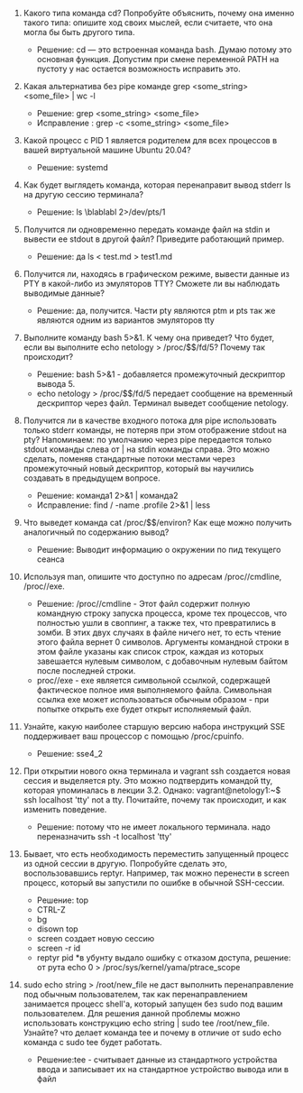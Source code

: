 1. Какого типа команда cd? Попробуйте объяснить, почему она именно такого типа: опишите ход своих мыслей, если считаете, что она могла бы быть другого типа.

	* Решение: cd — это встроенная команда bash. Думаю потому это основная функция. Допустим при смене переменной PATH на пустоту у нас остается возможность исправить это.
	 
2. Какая альтернатива без pipe команде grep <some_string> <some_file> | wc -l

	* Решение: grep <some_string> <some_file>
	* Исправление : grep -c <some_string> <some_file>

3. Какой процесс с PID 1 является родителем для всех процессов в вашей виртуальной машине Ubuntu 20.04?

	* Решение: systemd

4. Как будет выглядеть команда, которая перенаправит вывод stderr ls на другую сессию терминала?

	* Решение: ls \blablabl 2>/dev/pts/1

5. Получится ли одновременно передать команде файл на stdin и вывести ее stdout в другой файл? Приведите работающий пример.

	* Решение: да ls < test.md > test1.md

6. Получится ли, находясь в графическом режиме, вывести данные из PTY в какой-либо из эмуляторов TTY? Сможете ли вы наблюдать выводимые данные?

	* Решение: да, получится. Части pty являются ptm и pts так же являются одним из вариантов эмуляторов tty
	
7. Выполните команду bash 5>&1. К чему она приведет? Что будет, если вы выполните echo netology > /proc/$$/fd/5? Почему так происходит?

	* Решение: bash 5>&1 - добавляется промежуточный дескриптор вывода 5.
	* echo netology > /proc/$$/fd/5 передает сообщение на временный дескриптор через файл. Терминал выведет сообщение netology.

8. Получится ли в качестве входного потока для pipe использовать только stderr команды, не потеряв при этом отображение stdout на pty?
Напоминаем: по умолчанию через pipe передается только stdout команды слева от | на stdin команды справа. Это можно сделать, поменяв стандартные потоки местами через промежуточный новый дескриптор, который вы научились создавать в предыдущем вопросе.

	* Решение: команда1 2>&1 | команда2
	* Исправление: find / -name .profile 2>&1 | less
	
9. Что выведет команда cat /proc/$$/environ? Как еще можно получить аналогичный по содержанию вывод?

	* Решение: Выводит информацию о окружении по пид текущего сеанса

10. Используя man, опишите что доступно по адресам /proc/<PID>/cmdline, /proc/<PID>/exe.

	* Решение: /proc/<PID>/cmdline - Этот файл содержит полную командную строку запуска процесса, кроме тех процессов, что полностью ушли в своппинг, а также тех, что превратились в зомби. В этих двух случаях в файле ничего нет, то есть чтение этого файла вернет 0 символов. Аргументы командной строки в этом файле указаны как список строк, каждая из которых завешается нулевым символом, с добавочным нулевым байтом после последней строки.
	* proc/<PID>/exe - exe является символьной ссылкой, содержащей фактическое полное имя выполняемого файла. Символьная ссылка exe может использоваться обычным образом - при попытке открыть exe будет открыт исполняемый файл.

11. Узнайте, какую наиболее старшую версию набора инструкций SSE поддерживает ваш процессор с помощью /proc/cpuinfo.

	* Решение: sse4_2

12. При открытии нового окна терминала и vagrant ssh создается новая сессия и выделяется pty.
Это можно подтвердить командой tty, которая упоминалась в лекции 3.2.
Однако: vagrant@netology1:~$ ssh localhost 'tty'
not a tty. Почитайте, почему так происходит, и как изменить поведение.

	* Решение: потому что не имеет локального терминала. надо переназначить ssh -t localhost 'tty'

13. Бывает, что есть необходимость переместить запущенный процесс из одной сессии в другую. Попробуйте сделать это, воспользовавшись reptyr. Например, так можно перенести в screen процесс, который вы запустили по ошибке в обычной SSH-сессии.

	* Решение: top
	* CTRL-Z
	* bg
	* disown top
	* screen создает новую сессию
	* screen -r id 
	* reptyr pid
	*в убунту выдало ошибку с отказом доступа, решение: от рута echo 0 > /proc/sys/kernel/yama/ptrace_scope

14. sudo echo string > /root/new_file не даст выполнить перенаправление под обычным пользователем, так как перенаправлением занимается процесс shell'а, который запущен без sudo под вашим пользователем. Для решения данной проблемы можно использовать конструкцию echo string | sudo tee /root/new_file. Узнайте? что делает команда tee и почему в отличие от sudo echo команда с sudo tee будет работать.

	* Решение:tee - считывает данные из стандартного устройства ввода и записывает их на стандартное устройство вывода или в файл
